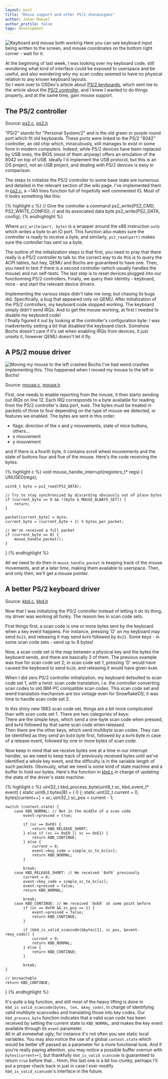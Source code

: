 ```yaml
---
layout: post
title: "Mouse support and other PS/2 shenanigans"
author: Johan Manuel
author_profile: false
tags: development
---
```


![Keyboard and mouse both working](/assets/kbd_demo.gif)
Here you can see keyboard input being written to the screen, and mouse coordinates on the bottom right corner - wait for it.

At the beginning of last week, I was looking over my keyboard code, still wondering what kind of interface could be exposed to userspace and be useful, and also wondering why my scan codes seemed to have no physical relation to any known keyboard layouts.  
So I went over to OSDev's article about [PS/2 keyboards][osdev kbd], which sent me to the article about the [PS/2 controller][osdev ps2], and I knew I wanted to do things properly, and at the same time, gain mouse support.

## The PS/2 controller

Source: [ps2.c][ps2 c], [ps2.h][ps2 h]

"PS/2" stands for "Personal System/2" and is the old green or purple round port which fit old keyboards. These ports were linked to the PS/2 "8042" controller, an old chip which, miraculously, still manages to exist in some form in modern computers. Indeed, while PS/2 devices have been replaced by USB ones, the BIOS (most of them anyway) offers an emulation of the 8042 on top of USB. Ideally I'd implement the USB protocol, but this is an OS project, not an USB project, and dealing with PS/2 devices is easy in comparison.

The steps to initialize the PS/2 controller to some base state are numerous and detailed in the relevant section of the wiki page. I've implemented them in [ps2.c][ps2 c init], a ~140 lines function full of hopefully well commented IO. Most of it looks something like this:

{% highlight c %}
// Give the controller a command
ps2_write(PS2_CMD, PS2_WRITE_CONFIG);
// and its associated data byte
ps2_write(PS2_DATA, config);
{% endhighlight %}

Where `ps2_write(port, byte)` is a wrapper around the x86 instruction `outb` which writes a byte to an IO port. This function also makes sure the controller is ready to receive a byte, and similarly, `ps2_read(port)` makes sure the controller has sent us a byte.

The outline of the initialization steps is that first, you need to pray that there really is a PS/2 controller to talk to: the correct way to do this is to query the ACPI tables, but hey, QEMU and Bochs are guaranteed to have one. Then, you need to test if there is a second controller (which usually handles the mouse) and run self-tests. The last step is to reset devices plugged into our functionning PS/2 controllers. Finally, we query their identity - keyboard, mice - and start the relevant device drivers.

Implementing the various steps didn't take me long; but chasing its bugs did. Specifically, a bug that appeared only on QEMU. After initialization of the PS/2 controllers, my keyboard code stopped working. The keyboard simply didn't send IRQs. And to get the mouse working, at first I needed to disable my keyboard code!  
I finally figured it out by looking at the controller's configuration byte: I was inadvertently setting a bit that disabled the keyboard clock. Somehow Bochs doesn't care if it's set when enabling IRQs from devices, it just unsets it, however QEMU doesn't let it fly.

## A PS/2 mouse driver

![Moving my mouse to the left crashed Bochs](/assets/mouse_crash.gif)
I've had weird crashes implementing this. This happened when I moved my mouse to the left in Bochs!

Source: [mouse.c][mouse c], [mouse.h][mouse h]

First, one needs to enable reporting from the mouse, it then starts sending out IRQs on line 12. Each IRQ corresponds to a byte available for reading from the PS/2 controller's data port, `0x60`. The bytes must be treated in packets of three to four depending on the type of mouse we detected, or features we enabled. The bytes are sent in this order:

* flags: direction of the x and y mouvements, state of mice buttons, others...
* x mouvement
* y mouvement

and if there is a fourth byte, it contains scroll wheel mouvements and the state of buttons four and five of the mouse. Here's the code receiving the bytes:

{% highlight c %}
void mouse_handle_interrupt(registers_t* regs) {
    UNUSED(regs);

    uint8_t byte = ps2_read(PS2_DATA);

    // Try to stay synchronized by discarding obviously out of place bytes
    if (current_byte == 0 && !(byte & MOUSE_ALWAYS_SET)) {
        return;
    }

    packet[current_byte] = byte;
    current_byte = (current_byte + 1) % bytes_per_packet;

    // We've received a full packet
    if (current_byte == 0) {
        mouse_handle_packet();
    }
}
{% endhighlight %}

All we need to do then in `mouse_handle_packet` is keeping track of the mouse movements, and at a later time, making them available to userspace. Then, and only then, we'll get a mouse pointer.

## A better PS/2 keyboard driver

Source: [kbd.c][kbd c], [kbd.h][kbd h]

Now that I was initializing the PS/2 controller instead of letting it do its thing, my driver was working all funky. The reason lies in scan code sets.

First things first, a scan code is one or more bytes sent by the keyboard when a key event happens. For instance, pressing 'D' on my keyboard may send `0x23`, and releasing it may send `0xF0` followed by `0x23`. Some keys - in some scan code sets - send up to 8 bytes!

Now, a scan code set is the map between a physical key and the bytes the keyboard sends, and there are basically 3 of them. The previous example was true for scan code set 2; in scan code set 1, pressing 'D' would have caused the keyboard to send `0x20`, and releasing it would have given `0xA0`.

When I did zero PS/2 controller initialization, my keyboard defaulted to scan code set 1, with a twist: scan code translation, i.e. the controller converting scan codes to old IBM-PC compatible scan codes. This scan code set and weird translation mechanism are too vintage even for SnowflakeOS; it was time to handle scan code set 2.

In this shiny new 1983 scan code set, things are a bit more complicated than with scan code set 1. There are two categories of keys:  
There are the simple keys, which send a one-byte scan code when pressed, and `0xF0` followed by that same scan code when released.  
Then there are the other keys, which send multibyte scan codes. They can be identified as they send an `0xE0` byte first, followed by a `0xF0` byte in case of a release event, followed by one or more bytes of scan code.

Now keep in mind that we receive bytes one at a time in our interrupt handler, so we need to keep track of previously received bytes until we've identified a whole key event, and the difficulty is in the variable length of such packets. Obviously, what we need is some kind of state machine and a buffer to hold our bytes. Here's the function in [kbd.c][kbd c process] in charge of updating the state of the driver's state machine:

{% highlight c %}
uint32_t kbd_process_byte(uint8_t sc, kbd_event_t* event) {
	static uint8_t bytes[8] = { 0 };
	static uint32_t current = 0;
	bytes[current++] = sc;
	uint32_t sc_pos = current - 1;

	switch (context.state) {
		case KBD_NORMAL: // Not in the middle of a scan code
			event->pressed = true;

			if (sc == 0xF0) {
				return KBD_RELEASE_SHORT;
			} else if (sc == 0xE0 || sc == 0xE1) {
				return KBD_CONTINUE;
			} else {
				current = 0;
				event->key_code = simple_sc_to_kc[sc];
				return KBD_NORMAL;
			}

			break;
		case KBD_RELEASE_SHORT: // We received `0xF0` previously
			current = 0;
			event->key_code = simple_sc_to_kc[sc];
			event->pressed = false;
			return KBD_NORMAL;

			break;
		case KBD_CONTINUE: // We received `0xE0` at some point before
			if (sc == 0xF0 && sc_pos == 1) {
				event->pressed = false;
				return KBD_CONTINUE;
			}

			if (kbd_is_valid_scancode(&bytes[1], sc_pos, &event->key_code)) {
				current = 0;
				return KBD_NORMAL;
			} else {
				return KBD_CONTINUE;
			}

			break;
	}

	// Unreachable
	return KBD_CONTINUE;
}
{% endhighlight %}

It's quite a big function, and still most of the heavy lifting is done in `kbd_is_valid_scancode(bytes, len, &key_code)`, in charge of identifying valid multibyte scancodes and translating those into key codes. Our `kbd_process_byte` function indicates that a valid scan code has been received by setting the current state to `KBD_NORMAL`, and makes the key event available through its `event` parameter.  
All in all somewhat ugly; for instance it's not often you see static local variables. You may also notice the use of a global `context.state` which would be better off passed as a parameter for a more functional look. And if you're really paying attention, you may notice a possible buffer overrun with `bytes[current++]`, but thankfully `kbd_is_valid_scancode` is guaranteed to return `true` before that... Hmm, this last one is a bit too clunky, perhaps I'll put a proper check back in just in case I ever modify `kbd_is_valid_scancode`'s interface in the future.

[osdev kbd]: https://wiki.osdev.org/Keyboard
[osdev ps2]: https://wiki.osdev.org/%228042%22_PS/2_Controller
[ps2 c]: https://github.com/29jm/SnowflakeOS/blob/357ecc40169c2b8e02c7866ea383171cf436def4/kernel/src/devices/ps2.c
[ps2 c init]: https://github.com/29jm/SnowflakeOS/blob/357ecc40169c2b8e02c7866ea383171cf436def4/kernel/src/devices/ps2.c#L12-L158
[ps2 h]: https://github.com/29jm/SnowflakeOS/blob/357ecc40169c2b8e02c7866ea383171cf436def4/kernel/include/kernel/ps2.h
[mouse c]: https://github.com/29jm/SnowflakeOS/blob/357ecc40169c2b8e02c7866ea383171cf436def4/kernel/src/devices/mouse.c
[mouse h]: https://github.com/29jm/SnowflakeOS/blob/357ecc40169c2b8e02c7866ea383171cf436def4/kernel/include/kernel/mouse.h
[kbd c]: https://github.com/29jm/SnowflakeOS/blob/357ecc40169c2b8e02c7866ea383171cf436def4/kernel/src/devices/kbd.c
[kbd c process]: https://github.com/29jm/SnowflakeOS/blob/357ecc40169c2b8e02c7866ea383171cf436def4/kernel/src/devices/kbd.c#L136-L189
[kbd h]: https://github.com/29jm/SnowflakeOS/blob/357ecc40169c2b8e02c7866ea383171cf436def4/kernel/include/kernel/kbd.h